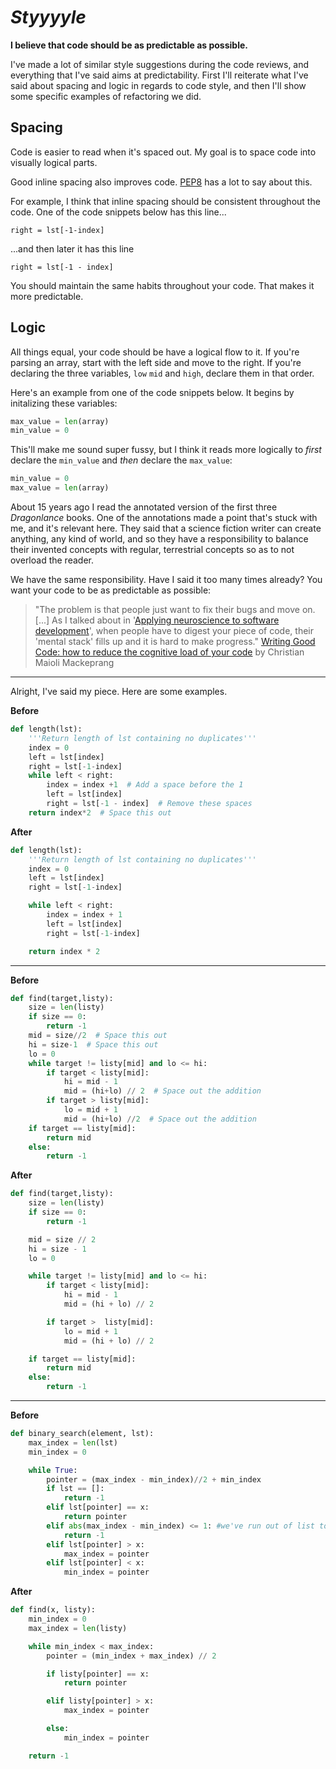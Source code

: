 
# _Styyyyle_

**I believe that code should be as predictable as possible.**

I've made a lot of similar style suggestions during the code reviews, and everything that I've said aims at predictability. First I'll reiterate what I've said about spacing and logic in regards to code style, and then I'll show some specific examples of refactoring we did.

Spacing
----

Code is easier to read when it's spaced out. My goal is to space code into visually logical parts.

Good inline spacing also improves code. [PEP8](https://www.python.org/dev/peps/pep-0008/#code-lay-out) has a lot to say about this.

For example, I think that inline spacing should be consistent throughout the code. One of the code snippets below has this line...

```
right = lst[-1-index]
```

...and then later it has this line

```
right = lst[-1 - index]
```

You should maintain the same habits throughout your code. That makes it more predictable.

Logic
----

All things equal, your code should be have a logical flow to it. If you're parsing an array, start with the left side and move to the right. If you're declaring the three variables, `low` `mid` and `high`, declare them in that order.

Here's an example from one of the code snippets below. It begins by initalizing these variables:

```python
max_value = len(array)
min_value = 0
```

This'll make me sound super fussy, but I think it reads more logically to _first_ declare the `min_value` and _then_ declare the `max_value`:

```python
min_value = 0
max_value = len(array)
```

About 15 years ago I read the annotated version of the first three _Dragonlance_ books. One of the annotations made a point that's stuck with me, and it's relevant here. They said that a science fiction writer can create anything, any kind of world, and so they have a responsibility to balance their invented concepts with regular, terrestrial concepts so as to not overload the reader.

We have the same responsibility. Have I said it too many times already? You want your code to be as predictable as possible:

> "The problem is that people just want to fix their bugs and move on. [...] As I talked about in '[Applying neuroscience to software development](http://chrismm.com/blog/how-to-use-your-full-brain-when-writing-code/)', when people have to digest your piece of code, their 'mental stack' fills up and it is hard to make progress."
> [Writing Good Code: how to reduce the cognitive load of your code](http://chrismm.com/blog/writing-good-code-reduce-the-cognitive-load/) by Christian Maioli Mackeprang

----

Alright, I've said my piece. Here are some examples.


**Before**

```python
def length(lst):
    '''Return length of lst containing no duplicates'''
    index = 0
    left = lst[index]
    right = lst[-1-index]
    while left < right:
        index = index +1  # Add a space before the 1
        left = lst[index]
        right = lst[-1 - index]  # Remove these spaces
    return index*2  # Space this out
```

**After**

```python
def length(lst):
    '''Return length of lst containing no duplicates'''
    index = 0
    left = lst[index]
    right = lst[-1-index]

    while left < right:
        index = index + 1
        left = lst[index]
        right = lst[-1-index]

    return index * 2
```

----

**Before**

```python
def find(target,listy):
    size = len(listy)
    if size == 0:
        return -1
    mid = size//2  # Space this out
    hi = size-1  # Space this out
    lo = 0
    while target != listy[mid] and lo <= hi:
        if target < listy[mid]:
            hi = mid - 1
            mid = (hi+lo) // 2  # Space out the addition
        if target > listy[mid]:
            lo = mid + 1
            mid = (hi+lo) //2  # Space out the addition
    if target == listy[mid]:
        return mid
    else:
        return -1
```

**After**

```python
def find(target,listy):
    size = len(listy)
    if size == 0:
        return -1

    mid = size // 2
    hi = size - 1
    lo = 0

    while target != listy[mid] and lo <= hi:
        if target < listy[mid]:
            hi = mid - 1
            mid = (hi + lo) // 2

        if target >  listy[mid]:
            lo = mid + 1
            mid = (hi + lo) // 2

    if target == listy[mid]:
        return mid
    else:
        return -1
```

----

**Before**

```python
def binary_search(element, lst):
    max_index = len(lst)
    min_index = 0

    while True:
        pointer = (max_index - min_index)//2 + min_index
        if lst == []:
            return -1
        elif lst[pointer] == x:
            return pointer
        elif abs(max_index - min_index) <= 1: #we've run out of list to check!
            return -1
        elif lst[pointer] > x:
            max_index = pointer
        elif lst[pointer] < x:
            min_index = pointer
```

**After**

```python
def find(x, listy):
    min_index = 0
    max_index = len(listy)

    while min_index < max_index:
        pointer = (min_index + max_index) // 2

        if listy[pointer] == x:
            return pointer

        elif listy[pointer] > x:
            max_index = pointer

        else:
            min_index = pointer

    return -1
```
